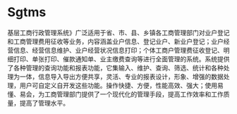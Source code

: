 # Sgtms
 基层工商行政管理系统》广泛适用于省、市、县、乡镇各工商管理部门对业户登记和工商管理费用征收等业务，内容涵盖业户信息、登记业户、新业户登记；业户经营信息、经营信息维护、业户经营状况信息打印；个体工商户管理费征收登记、明细打印、单张打印、催款通知单、业主缴费查询等进行全面管理的系统。系统提供了各种管理的查询功能和报表功能，它集输入、维护、查询、筛选、统计和各种处理为一体，信息导入导出方便共享，灵活、专业的报表设计，形象、增强的数据处理，用户可自定义自开发这些功能。操作快捷、方便，性能高效、强大；使用易懂、易会，为工商管理部门提供了一个现代化的管理手段，提高工作效率和工作质量，提高了管理水平。
